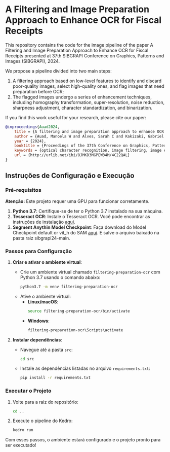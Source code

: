 # A Filtering and Image Preparation Approach to Enhance OCR for Fiscal Receipts

This repository contains the code for the image pipeline of the paper A Filtering and Image Preparation Approach to Enhance OCR for Fiscal Receipts presented at 37th SIBGRAPI Conference on Graphics, Patterns and Images (SIBGRAPI), 2024.

We propose a pipeline divided into two main steps:

1. A filtering approach based on low-level features to identify and discard poor-quality images, select high-quality ones, and flag images that need preparation before OCR; 
2. The flagged images undergo a series of enhancement techniques, including homography transformation, super-resolution, noise reduction, sharpness adjustment, character standardization, and binarization.

If you find this work useful for your research, please cite our paper:

```bibtex
@inproceedings{Auad2024,
    title = {A filtering and image preparation approach to enhance OCR for fiscal receipts},
    author = {Auad, Manoela W and Alves, Sarah C and Kakizaki, Gabriel S and Reis, Julio C. S. and Silva, Michel M},
    year = {2024},
    booktitle = {Proceedings of the 37th Conference on Graphics, Patterns and Images (SIBGRAPI)},
    keywords = {optical character recognition, image filtering, image enhancement, fiscal receipts},
    url = {http://urlib.net/ibi/8JMKD3MGPEW34M/4C22QAL}
}
```
## Instruções de Configuração e Execução

### Pré-requisitos

**Atenção:** Este projeto requer uma GPU para funcionar corretamente.

1. **Python 3.7**: Certifique-se de ter o Python 3.7 instalado na sua máquina.
2. **Tesseract OCR**: Instale o Tesseract OCR. Você pode encontrar as instruções de instalação [aqui](https://github.com/tesseract-ocr/tesseract).
3. **Segment Anythin Model Checkpoint**: Faça download do Model Checkpoint default or vit_h do SAM [aqui](https://github.com/facebookresearch/segment-anything). E salve o arquivo baixado na pasta raiz sibgrapi24-main.

### Passos para Configuração

1. **Criar e ativar o ambiente virtual**:
   - Crie um ambiente virtual chamado `filtering-preparation-ocr` com Python 3.7 usando o comando abaixo:
     ```bash
     python3.7 -m venv filtering-preparation-ocr
     ```
   - Ative o ambiente virtual:
     - **Linux/macOS**:
       ```bash
       source filtering-preparation-ocr/bin/activate
       ```
     - **Windows**:
       ```bash
       filtering-preparation-ocr\Scripts\activate
       ```

2. **Instalar dependências**:
   - Navegue até a pasta `src`:
     ```bash
     cd src
     ```
   - Instale as dependências listadas no arquivo `requirements.txt`:
     ```bash
     pip install -r requirements.txt
     ```

### Executar o Projeto

1. Volte para a raiz do repositório:
   ```bash
   cd ..
    ```

2. Execute o pipeline do Kedro:

   ```bash
   kedro run
    ```

Com esses passos, o ambiente estará configurado e o projeto pronto para ser executado!
